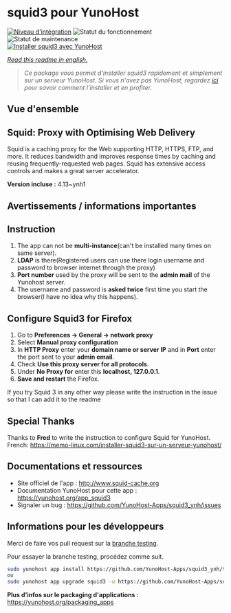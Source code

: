 <!--
N.B.: This README was automatically generated by https://github.com/YunoHost/apps/tree/master/tools/README-generator
It shall NOT be edited by hand.
-->

# squid3 pour YunoHost

[![Niveau d'intégration](https://dash.yunohost.org/integration/squid3.svg)](https://dash.yunohost.org/appci/app/squid3) ![Statut du fonctionnement](https://ci-apps.yunohost.org/ci/badges/squid3.status.svg) ![Statut de maintenance](https://ci-apps.yunohost.org/ci/badges/squid3.maintain.svg)  
[![Installer squid3 avec YunoHost](https://install-app.yunohost.org/install-with-yunohost.svg)](https://install-app.yunohost.org/?app=squid3)

*[Read this readme in english.](./README.md)*

> *Ce package vous permet d'installer squid3 rapidement et simplement sur un serveur YunoHost.
Si vous n'avez pas YunoHost, regardez [ici](https://yunohost.org/#/install) pour savoir comment l'installer et en profiter.*

## Vue d'ensemble

## Squid: Proxy with Optimising Web Delivery

Squid is a caching proxy for the Web supporting HTTP, HTTPS, FTP, and more. It reduces bandwidth and improves response times by caching and reusing frequently-requested web pages. Squid has extensive access controls and makes a great server accelerator.


**Version incluse :** 4.13~ynh1
## Avertissements / informations importantes

## Instruction

1. The app can not be **multi-instance**(can't be installed many times on same server).
2. **LDAP** is there(Registered users can use there login username and password to browser internet through the proxy)
3. **Port number** used by the proxy will be sent to the **admin mail** of the Yunohost server.
4. The username and password is **asked twice** first time you start the browser(I have no idea why this happens).

## Configure Squid3 for Firefox

1. Go to **Preferences -> General -> network proxy**
1. Select **Manual proxy configuration**
1. In **HTTP Proxy** enter your **domain name or server IP** and in **Port** enter the port sent to your **admin email**.
1. Check **Use this proxy server for all protocols**.
1. Under **No Proxy for** enter this **localhost, 127.0.0.1**.
1. **Save and restart** the Firefox.

If you try Squid 3 in any other way please write the instruction in the issue so that I can add it to the readme

## Special Thanks
Thanks to **Fred** to write the instruction to configure Squid for YunoHost. French: https://memo-linux.com/installer-squid3-sur-un-serveur-yunohost/

## Documentations et ressources

* Site officiel de l'app : <http://www.squid-cache.org>
* Documentation YunoHost pour cette app : <https://yunohost.org/app_squid3>
* Signaler un bug : <https://github.com/YunoHost-Apps/squid3_ynh/issues>

## Informations pour les développeurs

Merci de faire vos pull request sur la [branche testing](https://github.com/YunoHost-Apps/squid3_ynh/tree/testing).

Pour essayer la branche testing, procédez comme suit.

``` bash
sudo yunohost app install https://github.com/YunoHost-Apps/squid3_ynh/tree/testing --debug
ou
sudo yunohost app upgrade squid3 -u https://github.com/YunoHost-Apps/squid3_ynh/tree/testing --debug
```

**Plus d'infos sur le packaging d'applications :** <https://yunohost.org/packaging_apps>
